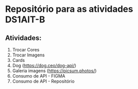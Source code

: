 # Repositório para as atividades DS1AIT-B
## Atividades:
1. Trocar Cores
2. Trocar Imagens
3. Cards
4. Dog (https://dog.ceo/dog-api/)
5. Galeria imagens (https://picsum.photos/)
6. Consumo de API - FIGMA
7. Consumo de API - Repositório
